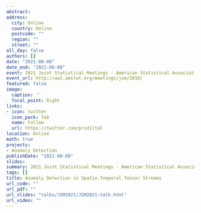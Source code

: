 ```yaml
---
abstract: 
address:
  city: Online
  country: Online
  postcode: ""
  region: ""
  street: ""
all_day: false
authors: []
date: "2021-08-08"
date_end: "2021-08-08"
event: 2021 Joint Statistical Meetings - American Statistical Association
event_url: http://ww2.amstat.org/meetings/jsm/2018/
featured: false
image:
  caption: ''
  focal_point: Right
links:
- icon: twitter
  icon_pack: fab
  name: Follow
  url: https://twitter.com/pridiltal
location: Online
math: true
projects:
- Anomaly Detection
publishDate: "2021-08-08"
slides: 
summary: 2021 Joint Statistical Meetings - American Statistical Association
tags: []
title: Anomaly Detection in Spatio-Temporal Tensor Streams
url_code: ""
url_pdf: ""
url_slides: "talks/JSM2021/JSM2021-talk.html" 
url_video: ""
---
```



